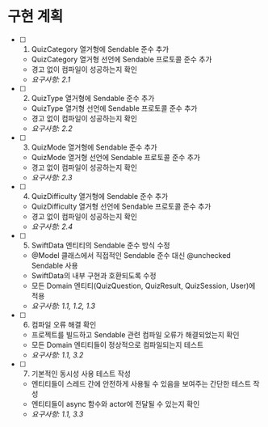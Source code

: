 # 구현 계획

- [ ] 1. QuizCategory 열거형에 Sendable 준수 추가
  - QuizCategory 열거형 선언에 Sendable 프로토콜 준수 추가
  - 경고 없이 컴파일이 성공하는지 확인
  - _요구사항: 2.1_

- [ ] 2. QuizType 열거형에 Sendable 준수 추가
  - QuizType 열거형 선언에 Sendable 프로토콜 준수 추가
  - 경고 없이 컴파일이 성공하는지 확인
  - _요구사항: 2.2_

- [ ] 3. QuizMode 열거형에 Sendable 준수 추가
  - QuizMode 열거형 선언에 Sendable 프로토콜 준수 추가
  - 경고 없이 컴파일이 성공하는지 확인
  - _요구사항: 2.3_

- [ ] 4. QuizDifficulty 열거형에 Sendable 준수 추가
  - QuizDifficulty 열거형 선언에 Sendable 프로토콜 준수 추가
  - 경고 없이 컴파일이 성공하는지 확인
  - _요구사항: 2.4_

- [ ] 5. SwiftData 엔티티의 Sendable 준수 방식 수정
  - @Model 클래스에서 직접적인 Sendable 준수 대신 @unchecked Sendable 사용
  - SwiftData의 내부 구현과 호환되도록 수정
  - 모든 Domain 엔티티(QuizQuestion, QuizResult, QuizSession, User)에 적용
  - _요구사항: 1.1, 1.2, 1.3_

- [ ] 6. 컴파일 오류 해결 확인
  - 프로젝트를 빌드하고 Sendable 관련 컴파일 오류가 해결되었는지 확인
  - 모든 Domain 엔티티들이 정상적으로 컴파일되는지 테스트
  - _요구사항: 1.1, 3.2_

- [ ] 7. 기본적인 동시성 사용 테스트 작성
  - 엔티티들이 스레드 간에 안전하게 사용될 수 있음을 보여주는 간단한 테스트 작성
  - 엔티티들이 async 함수와 actor에 전달될 수 있는지 확인
  - _요구사항: 1.1, 3.3_